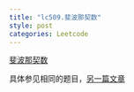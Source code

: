 ```yaml
---
title: "lc509.斐波那契数"
style: post
categories: Leetcode
---
```


[斐波那契数](https://leetcode-cn.com/problems/fibonacci-number/)

具体参见相同的题目，[另一篇文章](https://1e0ndavid.github.io/jz010I/)
